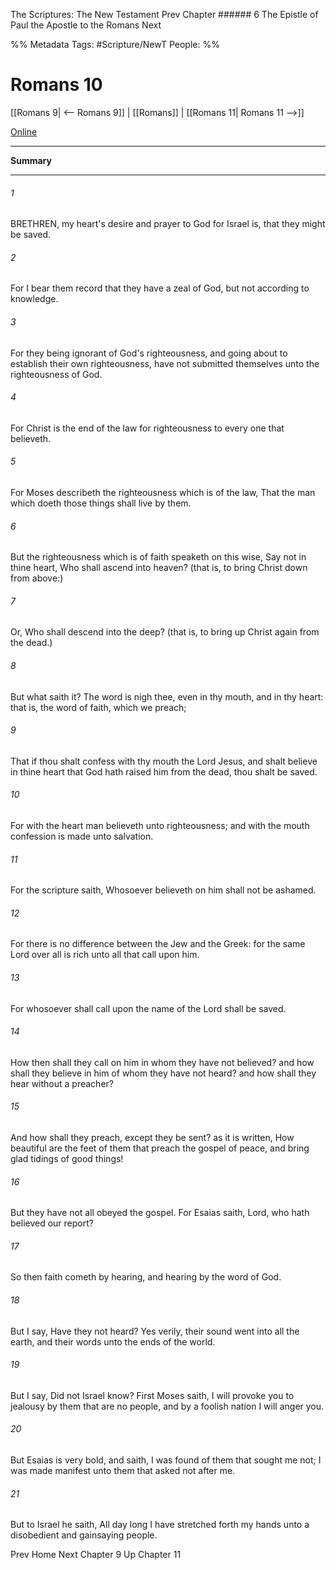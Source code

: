 The Scriptures: The New Testament
Prev
Chapter ###### 6
The Epistle of Paul the Apostle to the Romans
Next

%% Metadata
Tags: #Scripture/NewT
People: 
%%
# Romans 10
[[Romans 9| <-- Romans 9]] | [[Romans]] | [[Romans 11| Romans 11 -->]]

[Online](https://churchofjesuschrist.org/study/scriptures/nt/rom/10?lang=eng)

---
__Summary__



---
###### 1
BRETHREN, my heart's desire and prayer to God for Israel is, that they might be saved.
###### 2
For I bear them record that they have a zeal of God, but not according to knowledge.
###### 3
For they being ignorant of God's righteousness, and going about to establish their own righteousness, have not submitted themselves unto the righteousness of God.
###### 4
For Christ is the end of the law for righteousness to every one that believeth.
###### 5
For Moses describeth the righteousness which is of the law, That the man which doeth those things shall live by them.
###### 6
But the righteousness which is of faith speaketh on this wise, Say not in thine heart, Who shall ascend into heaven? (that is, to bring Christ down from above:)
###### 7
Or, Who shall descend into the deep? (that is, to bring up Christ again from the dead.)
###### 8
But what saith it? The word is nigh thee, even in thy mouth, and in thy heart: that is, the word of faith, which we preach;
###### 9
That if thou shalt confess with thy mouth the Lord Jesus, and shalt believe in thine heart that God hath raised him from the dead, thou shalt be saved.
###### 10
For with the heart man believeth unto righteousness; and with the mouth confession is made unto salvation.
###### 11
For the scripture saith, Whosoever believeth on him shall not be ashamed.
###### 12
For there is no difference between the Jew and the Greek: for the same Lord over all is rich unto all that call upon him.
###### 13
For whosoever shall call upon the name of the Lord shall be saved.
###### 14
How then shall they call on him in whom they have not believed? and how shall they believe in him of whom they have not heard? and how shall they hear without a preacher?
###### 15
And how shall they preach, except they be sent? as it is written, How beautiful are the feet of them that preach the gospel of peace, and bring glad tidings of good things!
###### 16
But they have not all obeyed the gospel. For Esaias saith, Lord, who hath believed our report?
###### 17
So then faith cometh by hearing, and hearing by the word of God.
###### 18
But I say, Have they not heard? Yes verily, their sound went into all the earth, and their words unto the ends of the world.
###### 19
But I say, Did not Israel know? First Moses saith, I will provoke you to jealousy by them that are no people, and by a foolish nation I will anger you.
###### 20
But Esaias is very bold, and saith, I was found of them that sought me not; I was made manifest unto them that asked not after me.
###### 21
But to Israel he saith, All day long I have stretched forth my hands unto a disobedient and gainsaying people.

Prev
Home
Next
Chapter 9
Up
Chapter 11



